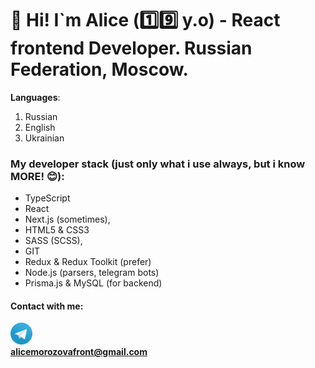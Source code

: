 # 👋 Hi! I`m Alice (1️⃣9️⃣ y.o) - React frontend Developer. Russian Federation, Moscow.
<b>Languages</b>:
1. Russian
2. English
3. Ukrainian

### My developer stack (just only what i use always, but i know MORE! 😊):
- TypeScript
- React
- Next.js (sometimes),
- HTML5 & CSS3
- SASS (SCSS),
- GIT
- Redux & Redux Toolkit (prefer)
-  Node.js (parsers, telegram bots)
- Prisma.js & MySQL (for backend)

#### Contact with me:
[<img width=35 src="https://raw.githubusercontent.com/github/explore/80688e429a7d4ef2fca1e82350fe8e3517d3494d/topics/telegram/telegram.png?size=48">][telegram]
<br>
**alicemorozovafront@gmail.com**

[telegram]: https://t.me/puffmurmeow
